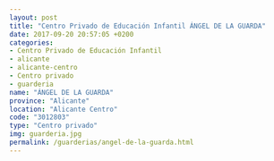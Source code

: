```yaml
---
layout: post
title: "Centro Privado de Educación Infantil ÁNGEL DE LA GUARDA"
date: 2017-09-20 20:57:05 +0200
categories:
- Centro Privado de Educación Infantil
- alicante
- alicante-centro
- Centro privado
- guarderia
name: "ÁNGEL DE LA GUARDA"
province: "Alicante"
location: "Alicante Centro"
code: "3012803"
type: "Centro privado"
img: guarderia.jpg
permalink: /guarderias/angel-de-la-guarda.html
---
```

